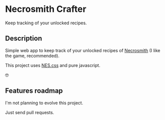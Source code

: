 # Necrosmith Crafter

Keep tracking of your unlocked recipes.


## Description

Simple web app to keep track of your unlocked recipes of [Necrosmith](https://store.steampowered.com/app/1949190/Necrosmith) (I like the game, recommended).

This project uses [NES.css](https://github.com/nostalgic-css/NES.css) and pure javascript.

:nerd_face:


## Features roadmap

I'm not planning to evolve this project.

Just send pull requests.
